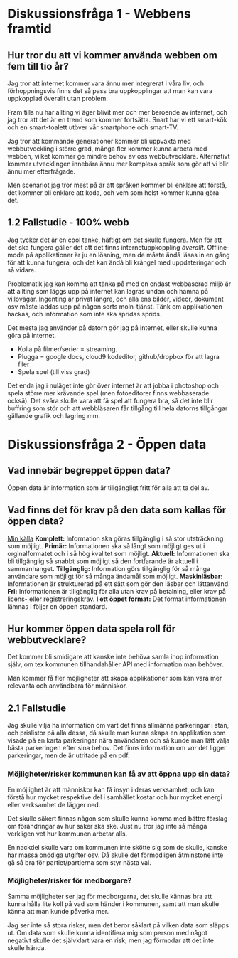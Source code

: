 # Diskussionsfråga 1 - Webbens framtid
## Hur tror du att vi kommer använda webben om fem till tio år?
Jag tror att internet kommer vara ännu mer integrerat i våra liv, och förhoppningsvis finns det så pass bra uppkopplingar att man kan vara uppkopplad överallt utan problem.

Fram tills nu har allting vi äger blivit mer och mer beroende av internet, och jag tror att det är en trend som kommer fortsätta. Snart har vi ett smart-kök och en smart-toalett utöver vår smartphone och smart-TV.

Jag tror att kommande generationer kommer bli uppväxta med webbutveckling i större grad, många fler kommer kunna arbeta med webben, vilket kommer ge mindre behov av oss webbutvecklare. Alternativt kommer utvecklingen innebära ännu mer komplexa språk som gör att vi blir ännu mer efterfrågade.

Men scenariot jag tror mest på är att språken kommer bli enklare att förstå, det kommer bli enklare att koda, och vem som helst kommer kunna göra det.

## 1.2 Fallstudie - 100% webb
Jag tycker det är en cool tanke, häftigt om det skulle fungera. Men för att det ska fungera gäller det att det finns internetuppkoppling *överallt.* Offline-mode på applikationer är ju en lösning, men de måste ändå läsas in en gång för att kunna fungera, och det kan ändå bli krångel med uppdateringar och så vidare.

Problematik jag kan komma att tänka på med en endast webbaserad miljö är att allting som läggs upp på internet kan lagras undan och hamna på villovägar. Ingenting är privat längre, och alla ens bilder, videor, dokument osv måste laddas upp på någon sorts moln-tjänst. Tänk om applikationen hackas, och information som inte ska spridas sprids. 

Det mesta jag använder på datorn gör jag på internet, eller skulle kunna göra på internet. 
- Kolla på filmer/serier = streaming.
- Plugga = google docs, cloud9 kodeditor, github/dropbox för att lagra filer
- Spela spel (till viss grad)

Det enda jag i nuläget inte gör över internet är att jobba i photoshop och spela större mer krävande spel (men fotoeditorer finns webbaserade också). Det svåra skulle vara att få spel att fungera bra, så det inte blir buffring som stör och att webbläsaren får tillgång till hela datorns tillgångar gällande grafik och lagring mm.

# Diskussionsfråga 2 - Öppen data
## Vad innebär begreppet öppen data?
Öppen data är information som är tillgängligt fritt för alla att ta del av. 


## Vad finns det för krav på den data som kallas för öppen data?
[Min källa](http://www.vinnova.se/opendata)
**Komplett:** Information ska göras tillgänglig i så stor utsträckning som möjligt. 
**Primär:** Informationen ska så långt som möjligt ges ut i orginalformatet och i så hög kvalitet som möjligt.
**Aktuell:** Informationen ska bli tillgänglig så snabbt som möjligt så den fortfarande är aktuell i sammanhanget.
**Tillgänglig:** Information görs tillgänglig för så många användare som möjligt för så många ändamål som möjligt.
**Maskinläsbar:** Informationen är strukturerad på ett sätt som gör den läsbar och lättanvänd.
**Fri:** Informationen är tillgänglig för alla utan krav på betalning, eller krav på licens- eller registreringskrav.
**I ett öppet format:** Det format informationen lämnas i följer en öppen standard.

## Hur kommer öppen data spela roll för webbutvecklare?
Det kommer bli smidigare att kanske inte behöva samla ihop information själv, om tex kommunen tillhandahåller API med information man behöver. 

Man kommer få fler möjligheter att skapa applikationer som kan vara mer relevanta och användbara för människor.

## 2.1 Fallstudie
Jag skulle vilja ha information om vart det finns allmänna parkeringar i stan, och prislistor på alla dessa, då skulle man kunna skapa en applikation som visade på en karta parkeringar nära användaren och så kunde man lätt välja bästa parkeringen efter sina behov. Det finns information om *var* det ligger parkeringar, men de är utritade på en pdf.

### Möjligheter/risker kommunen kan få av att öppna upp sin data?
En möjlighet är att människor kan få insyn i deras verksamhet, och kan förstå hur mycket respektive del i samhället kostar och hur mycket energi eller verksamhet de lägger ned. 

Det skulle säkert finnas någon som skulle kunna komma med bättre förslag om förändringar av hur saker ska ske. Just nu tror jag inte så många verkligen vet hur kommunen arbetar alls. 

En nackdel skulle vara om kommunen inte skötte sig som de skulle, kanske har massa onödiga utgifter osv. Då skulle det förmodligen åtminstone inte gå så bra för partiet/partierna som styr nästa val.

### Möjligheter/risker för medborgare?
Samma möjligheter ser jag för medborgarna, det skulle kännas bra att kunna hålla lite koll på vad som händer i kommunen, samt att man skulle känna att man kunde påverka mer.

Jag ser inte så stora risker, men det beror såklart på vilken data som släpps ut. Om data som skulle kunna identifiera mig som person med något negativt skulle det självklart vara en risk, men jag förmodar att det inte skulle hända.

